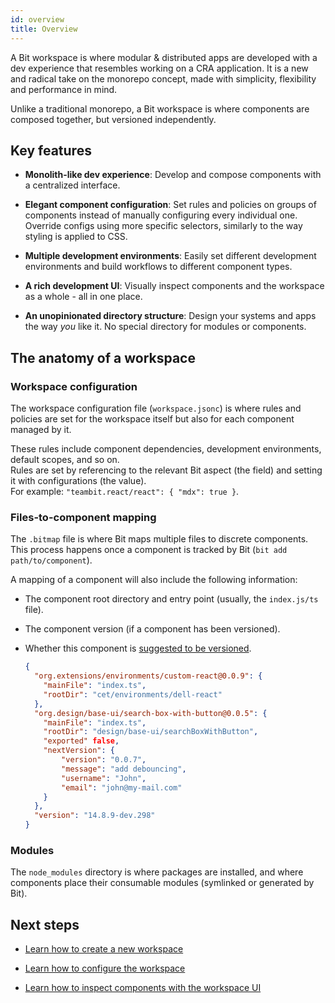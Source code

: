 ```yaml
---
id: overview
title: Overview
---
```


A Bit workspace is where modular & distributed apps are developed with a dev experience that resembles working on a CRA application.
It is a new and radical take on the monorepo concept, made with simplicity, flexibility and performance in mind.

Unlike a traditional monorepo, a Bit workspace is where components are composed together, but versioned independently.

## Key features

- **Monolith-like dev experience**: Develop and compose components with a centralized interface.

- **Elegant component configuration**: Set rules and policies on groups of components instead of manually configuring every individual one. Override configs using more specific selectors, similarly to the way styling is applied to CSS.

- **Multiple development environments**: Easily set different development environments and build workflows to different component types.

- **A rich development UI**: Visually inspect components and the workspace as a whole - all in one place.

- **An unopinionated directory structure**: Design your systems and apps the way _you_ like it. No special directory for modules or components.

## The anatomy of a workspace

### Workspace configuration

The workspace configuration file (`workspace.jsonc`) is where rules and policies are set for the workspace itself but also for each component managed by it.

These rules include component dependencies, development environments, default scopes, and so on.  
Rules are set by referencing to the relevant Bit aspect (the field) and setting it with configurations (the value).  
For example: `"teambit.react/react": { "mdx": true }`.

### Files-to-component mapping

The `.bitmap` file is where Bit maps multiple files to discrete components.
This process happens once a component is tracked by Bit (`bit add path/to/component`).

A mapping of a component will also include the following information:

- The component root directory and entry point (usually, the `index.js/ts` file).
- The component version (if a component has been versioned).
- Whether this component is [suggested to be versioned](#).

  ```json title="An example .bitmap file"
  {
    "org.extensions/environments/custom-react@0.0.9": {
      "mainFile": "index.ts",
      "rootDir": "cet/environments/dell-react"
    },
    "org.design/base-ui/search-box-with-button@0.0.5": {
      "mainFile": "index.ts",
      "rootDir": "design/base-ui/searchBoxWithButton",
      "exported" false,
      "nextVersion": {
          "version": "0.0.7",
          "message": "add debouncing",
          "username": "John",
          "email": "john@my-mail.com"
      }
    },
    "version": "14.8.9-dev.298"
  }
  ```

### Modules

The `node_modules` directory is where packages are installed, and where components place their consumable modules (symlinked or generated by Bit).

## Next steps

- [Learn how to create a new workspace](#TODO)

- [Learn how to configure the workspace](#TODO)

- [Learn how to inspect components with the workspace UI](#TODO)
